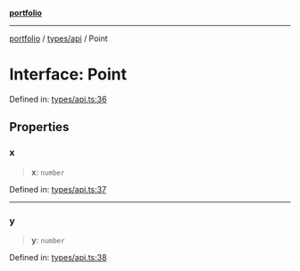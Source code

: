 [**portfolio**](../../../README.md)

***

[portfolio](../../../modules.md) / [types/api](../README.md) / Point

# Interface: Point

Defined in: [types/api.ts:36](https://github.com/tnorlund/Portfolio/blob/c5a31011061812ff6d35ddf81f0645f4d9523843/portfolio/types/api.ts#L36)

## Properties

### x

> **x**: `number`

Defined in: [types/api.ts:37](https://github.com/tnorlund/Portfolio/blob/c5a31011061812ff6d35ddf81f0645f4d9523843/portfolio/types/api.ts#L37)

***

### y

> **y**: `number`

Defined in: [types/api.ts:38](https://github.com/tnorlund/Portfolio/blob/c5a31011061812ff6d35ddf81f0645f4d9523843/portfolio/types/api.ts#L38)
